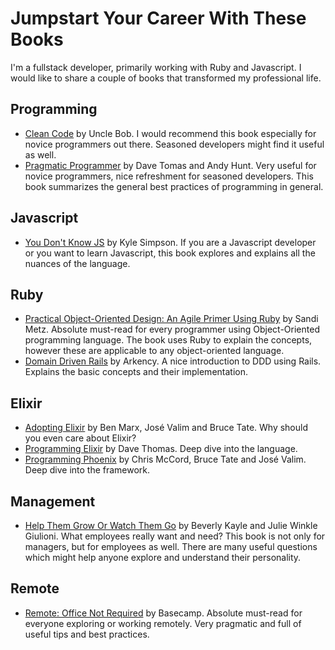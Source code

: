 # Jumpstart Your Career With These Books

I'm a fullstack developer, primarily working with Ruby and Javascript. I would like to share a couple of books that transformed my professional life.

## Programming
- [Clean Code](https://www.amazon.com/Clean-Code-Handbook-Software-Craftsmanship/dp/0132350882) by Uncle Bob. I would recommend this book especially for novice programmers out there. Seasoned developers might find it useful as well.
- [Pragmatic Programmer](https://www.amazon.com/Pragmatic-Programmer-journey-mastery-Anniversary/dp/0135957052) by Dave Tomas and Andy Hunt. Very useful for novice programmers, nice refreshment for seasoned developers. This book summarizes the general best practices of programming in general.

## Javascript
- [You Don't Know JS](https://github.com/getify/You-Dont-Know-JS) by Kyle Simpson. If you are a Javascript developer or you want to learn Javascript, this book explores and explains all the nuances of the language.

## Ruby
- [Practical Object-Oriented Design: An Agile Primer Using Ruby](https://www.amazon.com/Practical-Object-Oriented-Design-Agile-Primer-ebook/dp/B07F88LY9M) by Sandi Metz. Absolute must-read for every programmer using Object-Oriented programming language. The book uses Ruby to explain the concepts, however these are applicable to any object-oriented language.
- [Domain Driven Rails](https://products.arkency.com/domain-driven-rails/) by Arkency. A nice introduction to DDD using Rails. Explains the basic concepts and their implementation.

## Elixir
- [Adopting Elixir](https://pragprog.com/book/tvmelixir/adopting-elixir) by Ben Marx, José Valim and Bruce Tate. Why should you even care about Elixir?
- [Programming Elixir](https://pragprog.com/book/elixir16/programming-elixir-1-6) by Dave Thomas. Deep dive into the language.
- [Programming Phoenix](https://pragprog.com/book/phoenix14/programming-phoenix-1-4) by Chris McCord, Bruce Tate and José Valim. Deep dive into the framework.

## Management
- [Help Them Grow Or Watch Them Go](https://www.amazon.com/Help-Them-Grow-Watch-Conversations/dp/1523097507) by Beverly Kayle and Julie Winkle Giulioni. What employees really want and need? This book is not only for managers, but for employees as well. There are many useful questions which might help anyone explore and understand their personality.

## Remote
- [Remote: Office Not Required](https://www.amazon.com/Remote-Office-Not-Required/dp/B00DJ5TS5Q) by Basecamp. Absolute must-read for everyone exploring or working remotely. Very pragmatic and full of useful tips and best practices.
